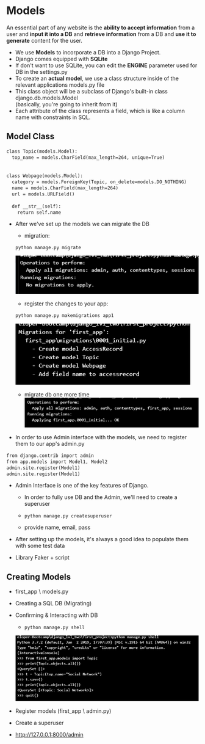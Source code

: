 # Models
An essential part of any website is the **ability to accept information** from a user
and **input it into a DB** and **retrieve information** from a DB and **use it to generate**
content for the user.

- We use **Models** to incorporate a DB into a Django Project.
- Django comes equipped with **SQLite**
- If don't want to use SQLite, you can edit the **ENGINE** parameter used for DB in the
settings.py
- To create an **actual model**, we use a class structure inside of the relevant applications
models.py file
- This class object will be a subclass of Django's built-in class django.db.models.Model  
(basically, you're going to inherit from it)
- Each attribute of the class represents a field, which is like a column name with constraints
in SQL.

## Model Class
```
class Topic(models.Model):
  top_name = models.CharField(max_length=264, unique=True)


class Webpage(models.Model):
  category = models.ForeignKey(Topic, on_delete=models.DO_NOTHING)
  name = models.CharField(max_length=264)
  url = models.URLField()

  def __str__(self):
    return self.name
```
- After we've set up the models we can migrate the DB
  * migration:
  ```
  python manage.py migrate
  ```  
  ![migration_operations](migration_operations.PNG)
  * register the changes to your app:
  ```
  python manage.py makemigrations app1
  ```  
  ![migrations](migrations.PNG)
  * migrate db one more time  
  ![migration_applying](migration_applying.PNG)

- In order to use Admin interface with the models, we need to register them to our
app's admin.py
```
from django.contrib import admin
from app.models import Model1, Model2
admin.site.register(Model1)
admin.site.register(Model1)
```
- Admin Interface is one of the key features of Django.
  * In order to fully use DB and the Admin, we'll need to create a superuser
  * ```
    python manage.py createsuperuser
    ```
  * provide name, email, pass

- After setting up the models, it's always a good idea to populate them with some
test data
- Library Faker + script  

## Creating Models
- first_app \ models.py
- Creating a SQL DB (Migrating)
- Confirming & Interacting with DB
  * ```
    python manage.py shell
    ```

  ![python_shell](python_shell.PNG)
- Register models (first_app \ admin.py)
- Create a superuser
- http://127.0.0.1:8000/admin
